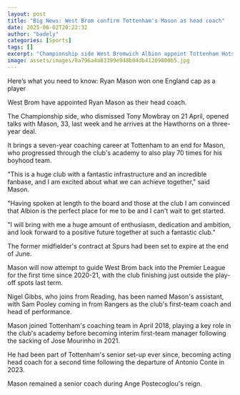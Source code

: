 ```yaml
---
layout: post
title: "Big News: West Brom confirm Tottenham's Mason as head coach"
date: 2025-06-02T20:22:32
author: "badely"
categories: [Sports]
tags: []
excerpt: "Championship side West Bromwich Albion appoint Tottenham Hotspur coach Ryan Mason as their manager on a three-year deal."
image: assets/images/0a796a4a83399e948b04db41209800b5.jpg
---
```


Here’s what you need to know: Ryan Mason won one England cap as a player 

West Brom have appointed Ryan Mason as their head coach. 

The Championship side, who dismissed Tony Mowbray on 21 April, opened talks with Mason, 33, last week and he arrives at the Hawthorns on a three-year deal. 

It brings a seven-year coaching career at Tottenham to an end for Mason, who progressed through the club's academy to also play 70 times for his boyhood team.

"This is a huge club with a fantastic infrastructure and an incredible fanbase, and I am excited about what we can achieve together," said Mason.

"Having spoken at length to the board and those at the club I am convinced that Albion is the perfect place for me to be and I can't wait to get started.

"I will bring with me a huge amount of enthusiasm, dedication and ambition, and look forward to a positive future together at such a fantastic club."

The former midfielder's contract at Spurs had been set to expire at the end of June. 

Mason will now attempt to guide West Brom back into the Premier League for the first time since 2020-21, with the club finishing just outside the play-off spots last term. 

Nigel Gibbs, who joins from Reading, has been named Mason's assistant, with Sam Pooley coming in from Rangers as the club's first-team coach and head of performance.

Mason joined Tottenham's coaching team in April 2018, playing a key role in the club's academy before becoming interim first-team manager following the sacking of Jose Mourinho in 2021.

He had been part of Tottenham's senior set-up ever since, becoming acting head coach for a second time following the departure of Antonio Conte in 2023.

Mason remained a senior coach during Ange Postecoglou's reign.


